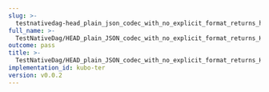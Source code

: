 ```yaml
---
slug: >-
  testnativedag-head_plain_json_codec_with_no_explicit_format_returns_http_200-header_content-type
full_name: >-
  TestNativeDag/HEAD_plain_JSON_codec_with_no_explicit_format_returns_HTTP_200/Header_Content-Type
outcome: pass
title: >-
  TestNativeDag/HEAD_plain_JSON_codec_with_no_explicit_format_returns_HTTP_200/Header_Content-Type
implementation_id: kubo-ter
version: v0.0.2
---
```


